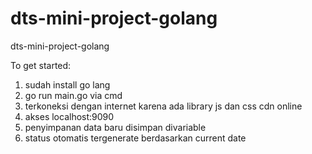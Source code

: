 # dts-mini-project-golang
dts-mini-project-golang

To get started:

1. sudah install go lang
2. go run main.go via cmd
3. terkoneksi dengan internet karena ada library js dan css cdn online
4. akses localhost:9090
5. penyimpanan data baru disimpan divariable
6. status otomatis tergenerate berdasarkan current date 
